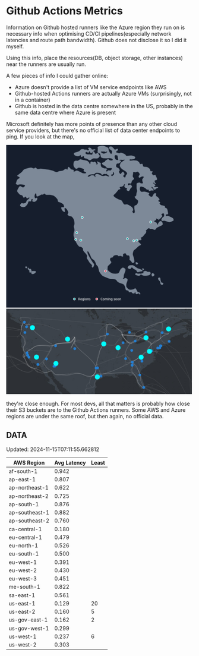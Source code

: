 # Github Actions Metrics
Information on Github hosted runners like the Azure region they run on is
necessary info when optimising CD/CI pipelines(especially network latencies and
route path bandwidth). Github does not disclose it so I did it myself.

Using this info, place the resources(DB, object storage, other instances) near
the runners are usually run.

A few pieces of info I could gather online:

- Azure doesn't provide a list of VM service endpoints like AWS
- Github-hosted Actions runners are actually Azure VMs (surprisingly, not in a
  container)
- Github is hosted in the data centre somewhere in the US, probably in the same
  data centre where Azure is present

Microsoft definitely has more points of presence than any other cloud service
providers, but there's no official list of data center endpoints to ping. If you
look at the map,

<a href="https://aws.amazon.com/about-aws/global-infrastructure/regions_az/">
<img src="image.png" style="width: 500px;">
</a>
<a href="https://datacenters.microsoft.com/globe/explore">
<img src="image-1.png" style="width: 500px;">
</a>

they're close enough. For most devs, all that matters is probably how close
their S3 buckets are to the Github Actions runners. Some AWS and Azure regions
are under the same roof, but then again, no official data.

## DATA
Updated: 2024-11-15T07:11:55.662812

| AWS Region | Avg Latency | Least |
| - | - | - |
| af-south-1 | 0.942 |  |
| ap-east-1 | 0.807 |  |
| ap-northeast-1 | 0.622 |  |
| ap-northeast-2 | 0.725 |  |
| ap-south-1 | 0.876 |  |
| ap-southeast-1 | 0.882 |  |
| ap-southeast-2 | 0.760 |  |
| ca-central-1 | 0.180 |  |
| eu-central-1 | 0.479 |  |
| eu-north-1 | 0.526 |  |
| eu-south-1 | 0.500 |  |
| eu-west-1 | 0.391 |  |
| eu-west-2 | 0.430 |  |
| eu-west-3 | 0.451 |  |
| me-south-1 | 0.822 |  |
| sa-east-1 | 0.561 |  |
| us-east-1 | 0.129 | 20 |
| us-east-2 | 0.160 | 5 |
| us-gov-east-1 | 0.162 | 2 |
| us-gov-west-1 | 0.299 |  |
| us-west-1 | 0.237 | 6 |
| us-west-2 | 0.303 |  |

